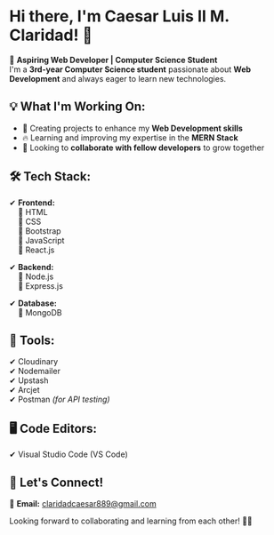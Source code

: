 # Hi there, I'm Caesar Luis II M. Claridad! 👋  

🚀 **Aspiring Web Developer | Computer Science Student**  
I'm a **3rd-year Computer Science student** passionate about **Web Development** and always eager to learn new technologies.  

## 💡 What I'm Working On:  
- 🌟 Creating projects to enhance my **Web Development skills**  
- 🔥 Learning and improving my expertise in the **MERN Stack**  
- 🤝 Looking to **collaborate with fellow developers** to grow together  

## 🛠 Tech Stack:  
✔ **Frontend:**  
&nbsp;&nbsp;&nbsp;&nbsp;🔹 HTML  
&nbsp;&nbsp;&nbsp;&nbsp;🔹 CSS  
&nbsp;&nbsp;&nbsp;&nbsp;🔹 Bootstrap  
&nbsp;&nbsp;&nbsp;&nbsp;🔹 JavaScript  
&nbsp;&nbsp;&nbsp;&nbsp;🔹 React.js  

✔ **Backend:**  
&nbsp;&nbsp;&nbsp;&nbsp;🔹 Node.js  
&nbsp;&nbsp;&nbsp;&nbsp;🔹 Express.js  

✔ **Database:**  
&nbsp;&nbsp;&nbsp;&nbsp;🔹 MongoDB  

## 🔧 Tools:  
✔ Cloudinary  
✔ Nodemailer  
✔ Upstash  
✔ Arcjet  
✔ Postman *(for API testing)*  

## 🖥️ Code Editors:  
✔ Visual Studio Code (VS Code)  

## 📩 Let's Connect!  
📧 **Email:** [claridadcaesar889@gmail.com](mailto:claridadcaesar889@gmail.com)  

Looking forward to collaborating and learning from each other! 🚀😃  
